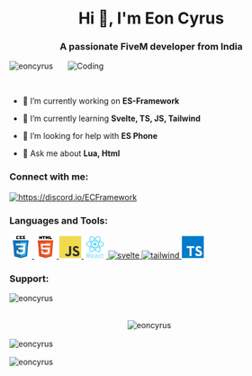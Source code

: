 <h1 align="center">Hi 👋, I'm Eon Cyrus</h1>
<h3 align="center">A passionate FiveM developer from India</h3>
<img align="right" alt="Coding" width="400" src="https://cdn.dribbble.com/users/1162077/screenshots/3848914/programmer.gif">
<p align="left"> <img src="https://komarev.com/ghpvc/?username=eoncyrus&label=Profile%20views&color=0e75b6&style=flat" alt="eoncyrus" /> </p>

<p align="left"> <a href="https://twitter.com/" target="blank"><img src="https://img.shields.io/twitter/follow/?logo=twitter&style=for-the-badge" alt="" /></a> </p>

- 🔭 I’m currently working on **ES-Framework**

- 🌱 I’m currently learning **Svelte, TS, JS, Tailwind**

- 🤝 I’m looking for help with **ES Phone**

- 💬 Ask me about **Lua, Html**

<h3 align="left">Connect with me:</h3>
<p align="left">
<a href="https://discord.io/ECFramework" target="blank"><img align="center" src="https://raw.githubusercontent.com/rahuldkjain/github-profile-readme-generator/master/src/images/icons/Social/discord.svg" alt="https://discord.io/ECFramework" height="30" width="40" /></a>
</p>

<h3 align="left">Languages and Tools:</h3>
<p align="left"> <a href="https://www.w3schools.com/css/" target="_blank" rel="noreferrer"> <img src="https://raw.githubusercontent.com/devicons/devicon/master/icons/css3/css3-original-wordmark.svg" alt="css3" width="40" height="40"/> </a> <a href="https://www.w3.org/html/" target="_blank" rel="noreferrer"> <img src="https://raw.githubusercontent.com/devicons/devicon/master/icons/html5/html5-original-wordmark.svg" alt="html5" width="40" height="40"/> </a> <a href="https://developer.mozilla.org/en-US/docs/Web/JavaScript" target="_blank" rel="noreferrer"> <img src="https://raw.githubusercontent.com/devicons/devicon/master/icons/javascript/javascript-original.svg" alt="javascript" width="40" height="40"/> </a> <a href="https://reactjs.org/" target="_blank" rel="noreferrer"> <img src="https://raw.githubusercontent.com/devicons/devicon/master/icons/react/react-original-wordmark.svg" alt="react" width="40" height="40"/> </a> <a href="https://svelte.dev" target="_blank" rel="noreferrer"> <img src="https://upload.wikimedia.org/wikipedia/commons/1/1b/Svelte_Logo.svg" alt="svelte" width="40" height="40"/> </a> <a href="https://tailwindcss.com/" target="_blank" rel="noreferrer"> <img src="https://www.vectorlogo.zone/logos/tailwindcss/tailwindcss-icon.svg" alt="tailwind" width="40" height="40"/> </a> <a href="https://www.typescriptlang.org/" target="_blank" rel="noreferrer"> <img src="https://raw.githubusercontent.com/devicons/devicon/master/icons/typescript/typescript-original.svg" alt="typescript" width="40" height="40"/> </a> </p>

<h3 align="left">Support:</h3>
<p><a href="https://ko-fi.com/eoncyrus"> <img align="left" src="https://cdn.ko-fi.com/cdn/kofi3.png?v=3" height="50" width="210" alt="eoncyrus" /></a></p><br><br>

<p>&nbsp;<img align="left" src="https://github-readme-stats.vercel.app/api/top-langs?username=eoncyrus&show_icons=true&locale=en&layout=compact" alt="eoncyrus" /></p>

<p><img align="center" src="https://github-readme-stats.vercel.app/api?username=eoncyrus&show_icons=true&locale=en" alt="eoncyrus" /></p>

<p><img align="center" src="https://github-readme-streak-stats.herokuapp.com/?user=eoncyrus&" alt="eoncyrus" /></p>
